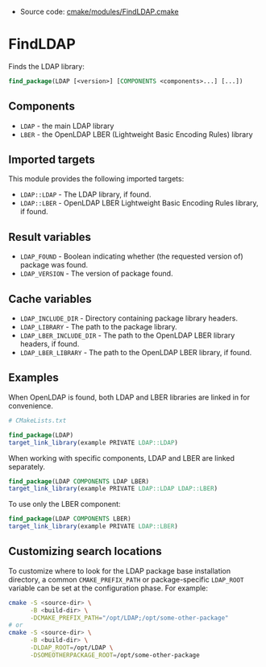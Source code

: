 <!-- This is auto-generated file. -->
* Source code: [cmake/modules/FindLDAP.cmake](https://github.com/petk/php-build-system/blob/master/cmake/cmake/modules/FindLDAP.cmake)

# FindLDAP

Finds the LDAP library:

```cmake
find_package(LDAP [<version>] [COMPONENTS <components>...] [...])
```

## Components

* `LDAP` - the main LDAP library
* `LBER` - the OpenLDAP LBER (Lightweight Basic Encoding Rules) library

## Imported targets

This module provides the following imported targets:

* `LDAP::LDAP` - The LDAP library, if found.
* `LDAP::LBER` - OpenLDAP LBER Lightweight Basic Encoding Rules library, if
  found.

## Result variables

* `LDAP_FOUND` - Boolean indicating whether (the requested version of) package
  was found.
* `LDAP_VERSION` - The version of package found.

## Cache variables

* `LDAP_INCLUDE_DIR` - Directory containing package library headers.
* `LDAP_LIBRARY` - The path to the package library.
* `LDAP_LBER_INCLUDE_DIR` - The path to the OpenLDAP LBER library headers, if
  found.
* `LDAP_LBER_LIBRARY` - The path to the OpenLDAP LBER library, if found.

## Examples

When OpenLDAP is found, both LDAP and LBER libraries are linked in for
convenience.

```cmake
# CMakeLists.txt

find_package(LDAP)
target_link_library(example PRIVATE LDAP::LDAP)
```

When working with specific components, LDAP and LBER are linked separately.

```cmake
find_package(LDAP COMPONENTS LDAP LBER)
target_link_library(example PRIVATE LDAP::LDAP LDAP::LBER)
```

To use only the LBER component:

```cmake
find_package(LDAP COMPONENTS LBER)
target_link_library(example PRIVATE LDAP::LBER)
```

## Customizing search locations

To customize where to look for the LDAP package base
installation directory, a common `CMAKE_PREFIX_PATH` or
package-specific `LDAP_ROOT` variable can be set at
the configuration phase. For example:

```sh
cmake -S <source-dir> \
      -B <build-dir> \
      -DCMAKE_PREFIX_PATH="/opt/LDAP;/opt/some-other-package"
# or
cmake -S <source-dir> \
      -B <build-dir> \
      -DLDAP_ROOT=/opt/LDAP \
      -DSOMEOTHERPACKAGE_ROOT=/opt/some-other-package
```
